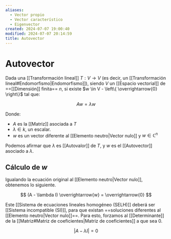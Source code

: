 ```yaml
---
aliases:
  - Vector propio
  - Vector característico
  - Eigenvector
created: 2024-07-07 19:00:40
modified: 2024-07-07 20:14:59
title: Autovector
---
```


# Autovector

Dada una [[Transformación lineal]] $T: V \rightarrow V$ (es decir, un [[Transformación lineal#Endomorfismo|Endomorfismo]]), siendo $V$ un [[Espacio vectorial]] de ==[[Dimensión]] finita== $n$, si existe $w \in V - \left\{ \overrightarrow{0} \right\}$ tal que:

$$
Aw = \lambda w
$$

Donde:

- $A$ es la [[Matriz]] asociada a $T$
- $\lambda \in k$, un escalar.
- $w$ es un vector diferente al [[Elemento neutro|Vector nulo]] y $w \in \mathbb{C}^n$

Podemos afirmar que $\lambda$ es [[Autovalor]] de $T$, y $w$ es el [[Autovector]] asociado a $\lambda$.

## Cálculo de $w$

Igualando la ecuación original al [[Elemento neutro|Vector nulo]], obtenemos lo siguiente.

$$
(A - \lambda I) \overrightarrow{w} = \overrightarrow{0}
$$

Este [[Sistema de ecuaciones lineales homogéneo (SELH)]] deberá ser [[Sistema incompatible (SI)]], para que existan ==soluciones diferentes al [[Elemento neutro|Vector nulo]]==. Para esto, forzamos al [[Determinante]] de la [[Matriz#Matriz de coeficientes|Matriz de coeficientes]] a que sea $0$.

$$
|A - \lambda I| = 0
$$
